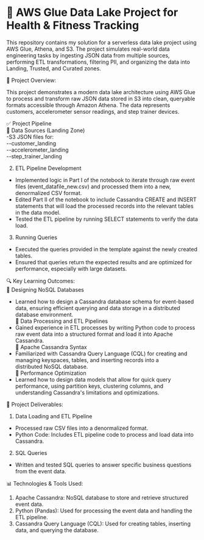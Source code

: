 # 🧠 AWS Glue Data Lake Project for Health & Fitness Tracking
This repository contains my solution for a serverless data lake project using AWS Glue, Athena, and S3. The project simulates real-world data engineering tasks by ingesting JSON data from multiple sources, performing ETL transformations, filtering PII, and organizing the data into Landing, Trusted, and Curated zones.

🚀 Project Overview:<br>

This project demonstrates a modern data lake architecture using AWS Glue to process and transform raw JSON data stored in S3 into clean, queryable formats accessible through Amazon Athena. The data represents customers, accelerometer sensor readings, and step trainer devices.

✅ Project Pipeline <br>
🧾 Data Sources (Landing Zone) <br>
-S3 JSON files for: <br>
--customer_landing <br>
--accelerometer_landing <br>
--step_trainer_landing
    
2. ETL Pipeline Development
  - Implemented logic in Part I of the notebook to iterate through raw event files (event_datafile_new.csv) and processed them into a new, denormalized CSV format.
  - Edited Part II of the notebook to include Cassandra CREATE and INSERT statements that will load the processed records into the relevant tables in the data model.
  - Tested the ETL pipeline by running SELECT statements to verify the data load.

3. Running Queries
  - Executed the queries provided in the template against the newly created tables.
  - Ensured that queries return the expected results and are optimized for performance, especially with large datasets.

🔍 Key Learning Outcomes: <br>
📌 Designing NoSQL Databases <br>
  - Learned how to design a Cassandra database schema for event-based data, ensuring efficient querying and data storage in a distributed     database environment. <br>
📌 Data Processing and ETL Pipelines<br>
  - Gained experience in ETL processes by writing Python code to process raw event data into a structured format and load it into Apache      Cassandra. <br>
📌 Apache Cassandra Syntax<br>
  - Familiarized with Cassandra Query Language (CQL) for creating and managing keyspaces, tables, and inserting records into a      
    distributed NoSQL database. <br>
📌 Performance Optimization <br>
  - Learned how to design data models that allow for quick query performance, using partition keys, clustering columns, and understanding     Cassandra's limitations and optimizations. <br>

📂 Project Deliverables:<br>
1. Data Loading and ETL Pipeline
  - Processed raw CSV files into a denormalized format.
  - Python Code: Includes ETL pipeline code to process and load data into Cassandra.
2. SQL Queries
  - Written and tested SQL queries to answer specific business questions from the event data.

📊 Technologies & Tools Used: <br>
1. Apache Cassandra: NoSQL database to store and retrieve structured event data.
2. Python (Pandas): Used for processing the event data and handling the ETL pipeline.
3. Cassandra Query Language (CQL): Used for creating tables, inserting data, and querying the database.
